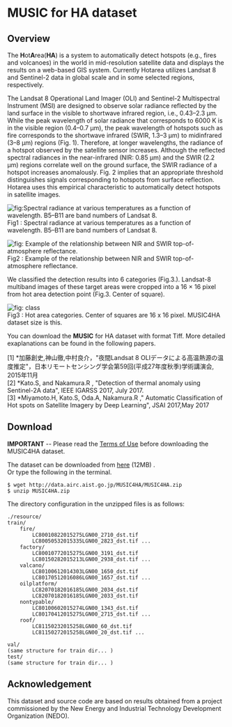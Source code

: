 #  MUSIC for HA dataset

## Overview

The **H**ot**A**rea(**HA**) is a system to automatically detect hotspots (e.g., fires and volcanoes) in the world in mid-resolution satellite data and displays the results on a web-based GIS system. Currently Hotarea utilizes Landsat 8 and Sentinel-2 data in global scale and in some selected regions, respectively.


The Landsat 8 Operational Land Imager (OLI) and Sentinel-2 Multispectral Instrument (MSI) are designed to observe solar radiance reflected by the land surface in the visible to shortwave infrared region, i.e., 0.43–2.3 μm. While the peak wavelength of solar radiance that corresponds to 6000 K is in the visible region (0.4–0.7 μm), the peak wavelength of hotspots such as fire corresponds to the shortwave infrared (SWIR, 1.3–3 μm) to midinfrared (3–8 μm) regions (Fig. 1). Therefore, at longer wavelengths, the radiance of a hotspot observed by the satellite sensor increases. Although the reflected spectral radiances in the near-infrared (NIR: 0.85 μm) and the SWIR (2.2 μm) regions correlate well on the ground surface, the SWIR radiance of a hotspot increases anomalously. Fig. 2 implies that an appropriate threshold distinguishes signals corresponding to hotspots from surface reflection. Hotarea uses this empirical characteristic to automatically detect hotspots in satellite images. 

![fig:Spectral radiance at various temperatures as a function of wavelength. B5–B11 are band numbers of Landsat 8.](https://github.com/gistairc/MUSIC4HA/blob/master/fig1.jpg "Spectral radiance at various temperatures as a function of wavelength. B5–B11 are band numbers of Landsat 8.")  
Fig1 : Spectral radiance at various temperatures as a function of wavelength. B5–B11 are band numbers of Landsat 8.

![fig: Example of the relationship between NIR and SWIR top-of-atmosphere reflectance.](https://github.com/gistairc/MUSIC4HA/blob/master/fig2.jpg "Example of the relationship between NIR and SWIR top-of-atmosphere reflectance.")  
Fig2 : Example of the relationship between NIR and SWIR top-of-atmosphere reflectance.

We classified the detection results into 6 categories (Fig.3.). 
Landsat-8 multiband images of these target areas were cropped into a 16 × 16 pixel from hot area detection point (Fig.3. Center of square).

![fig: class](https://github.com/gistairc/MUSIC4HA/blob/master/fig3.jpg "Hot area categories")  
Fig3 : Hot area categories. Center of squares are 16 x 16 pixel. MUSIC4HA dataset size is this.

You can download the **MUSIC** for HA dataset with format Tiff. More detailed exaplanations can be found in the following papers.

 
[1] *加藤創史,神山徹,中村良介，"夜間Landsat 8 OLIデータによる高温熱源の温度推定"，日本リモートセンシング学会第59回(平成27年度秋季)学術講演会, 2015年11月   
[2]  *Kato.S, and Nakamura.R , "Detection of thermal anomaly using Sentinel-2A data", IEEE IGARSS 2017, July 2017.  
[3]  *Miyamoto.H, Kato.S, Oda.A, Nakamura.R ," Automatic Classification of Hot spots on Satellite Imagery by Deep Learning", JSAI 2017,May 2017  

## Download  
**IMPORTANT** -- Please read the [Terms of Use](https://github.com/gistairc/MUSIC4HA/blob/master/LICENSE.md) before downloading the MUSIC4HA dataset.

The dataset can be downloaded from [here](http://data.airc.aist.go.jp/MUSIC4HA/MUSIC4HA.zip) (12MB) .  
Or type the following in the terminal.  
```
$ wget http://data.airc.aist.go.jp/MUSIC4HA/MUSIC4HA.zip
$ unzip MUSIC4HA.zip
```
The directory configuration in the unzipped files is as follows:  
```
./resource/
train/
	fire/
		LC80010822015275LGN00_2710_dst.tif
		LC80050532015335LGN00_2823_dst.tif ...
	factory/
		LC80010772015275LGN00_3191_dst.tif
		LC80150282015213LGN00_2938_dst.tif ...
	valcano/
		LC80100612014303LGN00_1650_dst.tif
		LC80170512016086LGN00_1657_dst.tif ...
	oilplatform/
		LC82070182016185LGN00_2034_dst.tif
		LC82070182016185LGN00_2033_dst.tif 
	nontypable/
		LC80100602015274LGN00_1343_dst.tif
		LC80170412015275LGN00_2715_dst.tif ...
	roof/
		LC81150232015258LGN00_60_dst.tif
		LC81150272015258LGN00_20_dst.tif ...
	
val/
(same structure for train dir... )
test/
(same structure for train dir... )
```


## Acknowledgement
This dataset and source code are based on results obtained from a project commissioned by the New Energy and Industrial Technology Development Organization (NEDO).  
